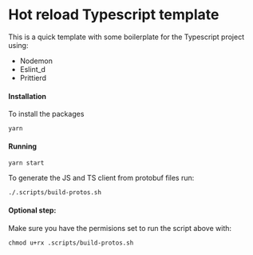 # Hot reload Typescript template

This is a quick template with some boilerplate for the Typescript project using:

- Nodemon
- Eslint_d
- Prittierd

#### Installation

To install the packages

```shell
yarn
```

#### Running

```shell
yarn start
```

To generate the JS and TS client from protobuf files run:

```shell
./.scripts/build-protos.sh
```

#### Optional step:

Make sure you have the permisions set to run the script above with:

```shell
chmod u+rx .scripts/build-protos.sh
```

